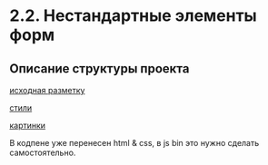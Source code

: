 # 2.2. Нестандартные элементы форм

## Описание структуры проекта

[исходная разметку](./index.html)

[стили](./css)

[картинки](./img)

В кодпене уже перенесен html & css, в js bin это нужно сделать самостоятельно.



